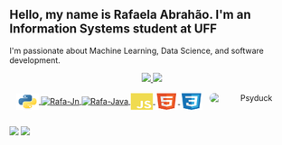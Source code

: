 ## Hello, my name is Rafaela Abrahão. I'm an Information Systems student at UFF

I'm passionate about Machine Learning, Data Science, and software development.

<div align="center">
  <a href="https://github.com/RafaelaAbrahao">
  <img height="180em" src="https://github-readme-stats.vercel.app/api?username=RafaelaAbrahao&show_icons=true&theme=dracula&include_all_commits=true&count_private=true"/>
  <img height="180em" src="https://github-readme-stats.vercel.app/api/top-langs/?username=RafaelaAbrahao&layout=compact&langs_count=7&theme=dracula"/>
</div>
<div style="display: inline_block; text-align: center;"><br>
  <img align="center" alt="Rafa-Python" height="30" width="40" src="https://raw.githubusercontent.com/devicons/devicon/master/icons/python/python-original.svg">
  <img align="center" alt="Rafa-Jn" height="30" width="40" src="https://cdn.jsdelivr.net/gh/devicons/devicon@latest/icons/jupyter/jupyter-original.svg">
  <img align="center" alt="Rafa-Java" height="30" width="40" src="https://cdn.jsdelivr.net/gh/devicons/devicon@latest/icons/java/java-original.svg">
  <img align="center" alt="Rafa-Js" height="30" width="40" src="https://raw.githubusercontent.com/devicons/devicon/master/icons/javascript/javascript-plain.svg">
  <img align="center" alt="Rafa-HTML" height="30" width="40" src="https://raw.githubusercontent.com/devicons/devicon/master/icons/html5/html5-original.svg">
  <img align="center" alt="Rafa-CSS" height="30" width="40" src="https://raw.githubusercontent.com/devicons/devicon/master/icons/css3/css3-original.svg">
  <img align="right" alt="Psyduck" width="150" style="border-radius:50px;" src="https://media.discordapp.net/attachments/1136107517227847691/1364321886145740922/psyaiai-removebg-preview.png?ex=68093f45&is=6807edc5&hm=712ef5bc926b4326c437e5da33665de5d107f90d20438b2cda074ce72d69086b&=&format=webp&quality=lossless&width=551&height=367"> 
</div> 
  
  ## 
 
<div> 
  <a href = "mailto:rafaelaabrahao@id.uff.br"><img src="https://img.shields.io/badge/-Gmail-%23333?style=for-the-badge&logo=gmail&logoColor=white" target="_blank"></a>
  <a href="https://www.linkedin.com/in/rafaela-abrahao-de-sa/" target="_blank"><img src="https://img.shields.io/badge/-LinkedIn-%230077B5?style=for-the-badge&logo=linkedin&logoColor=white" target="_blank"></a>
</div>
 
</div>
